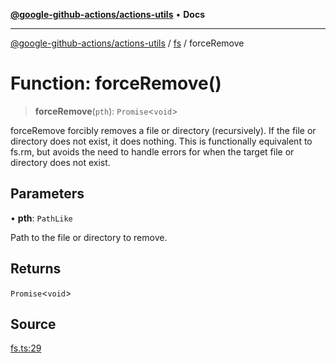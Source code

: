 [**@google-github-actions/actions-utils**](../../README.md) • **Docs**

***

[@google-github-actions/actions-utils](../../modules.md) / [fs](../README.md) / forceRemove

# Function: forceRemove()

> **forceRemove**(`pth`): `Promise`\<`void`\>

forceRemove forcibly removes a file or directory (recursively). If the file
or directory does not exist, it does nothing. This is functionally equivalent
to fs.rm, but avoids the need to handle errors for when the target file or
directory does not exist.

## Parameters

• **pth**: `PathLike`

Path to the file or directory to remove.

## Returns

`Promise`\<`void`\>

## Source

[fs.ts:29](https://github.com/google-github-actions/actions-utils/blob/main/src/fs.ts#L29)
